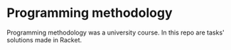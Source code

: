 # Programming methodology
Programming methodology was a university course.
In this repo are tasks' solutions made in Racket.

